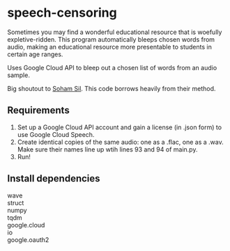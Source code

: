 # speech-censoring
Sometimes you may find a wonderful educational resource that is woefully expletive-ridden.  This program automatically bleeps chosen words from audio, making an educational resource more presentable to students in certain age ranges.

Uses Google Cloud API to bleep out a chosen list of words from an audio sample.

Big shoutout to [Soham Sil](https://github.com/sohamsil).  This code borrows heavily from their method.

## Requirements
1. Set up a Google Cloud API account and gain a license (in .json form) to use Google Cloud Speech.
2. Create identical copies of the same audio: one as a .flac, one as a .wav.  Make sure their names line up wtih lines 93 and 94 of main.py.
3. Run!

## Install dependencies
wave  
struct  
numpy  
tqdm  
google.cloud  
io  
google.oauth2

